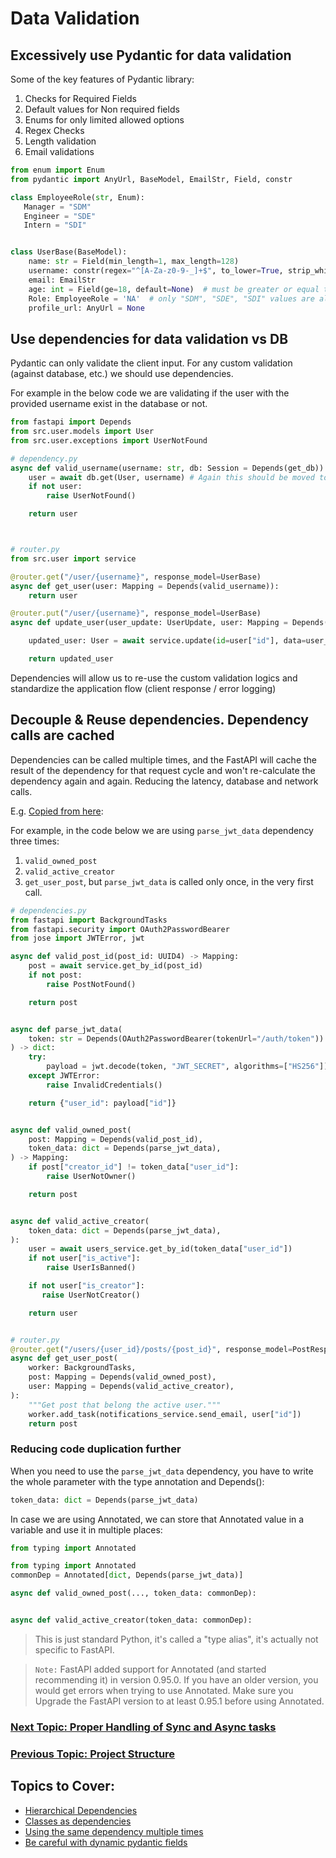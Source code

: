 # Data Validation

## Excessively use Pydantic for data validation

Some of the key features of Pydantic library:

1. Checks for Required Fields
2. Default values for Non required fields
3. Enums for only limited allowed options
4. Regex Checks
5. Length validation
6. Email validations

```python
from enum import Enum
from pydantic import AnyUrl, BaseModel, EmailStr, Field, constr

class EmployeeRole(str, Enum):
   Manager = "SDM"
   Engineer = "SDE"
   Intern = "SDI"


class UserBase(BaseModel):
    name: str = Field(min_length=1, max_length=128)
    username: constr(regex="^[A-Za-z0-9-_]+$", to_lower=True, strip_whitespace=True)
    email: EmailStr
    age: int = Field(ge=18, default=None)  # must be greater or equal to 18
    Role: EmployeeRole = 'NA'  # only "SDM", "SDE", "SDI" values are allowed
    profile_url: AnyUrl = None
```

## Use dependencies for data validation vs DB

Pydantic can only validate the client input. For any custom validation (against database, etc.) we should use dependencies.

For example in the below code we are validating if the user with the provided username exist in the database or not.

```python
from fastapi import Depends
from src.user.models import User
from src.user.exceptions import UserNotFound

# dependency.py
async def valid_username(username: str, db: Session = Depends(get_db)) -> User:
    user = await db.get(User, username) # Again this should be moved to service.py
    if not user:
        raise UserNotFound()

    return user



# router.py
from src.user import service

@router.get("/user/{username}", response_model=UserBase)
async def get_user(user: Mapping = Depends(valid_username)):
    return user

@router.put("/user/{username}", response_model=UserBase)
async def update_user(user_update: UserUpdate, user: Mapping = Depends(valid_username)):

    updated_user: User = await service.update(id=user["id"], data=user_update)

    return updated_user
```

Dependencies will allow us to re-use the custom validation logics and standardize the application flow (client response / error logging)

## Decouple & Reuse dependencies. Dependency calls are cached

Dependencies can be called multiple times, and the FastAPI will cache the result of the dependency for that request cycle and won't re-calculate the dependency again and again. Reducing the latency, database and network calls.

E.g. [Copied from here](https://betterprogramming.pub/fastapi-best-practices-1f0deeba4fce#:~:text=4.-,Decouple%20%26%20Reuse%20dependencies.%20Dependency%20calls%20are%20cached,-Dependencies%20can%20be):

For example, in the code below we are using `parse_jwt_data` dependency three times:

1. `valid_owned_post`
2. `valid_active_creator`
3. `get_user_post`,
   but `parse_jwt_data` is called only once, in the very first call.

```python
# dependencies.py
from fastapi import BackgroundTasks
from fastapi.security import OAuth2PasswordBearer
from jose import JWTError, jwt

async def valid_post_id(post_id: UUID4) -> Mapping:
    post = await service.get_by_id(post_id)
    if not post:
        raise PostNotFound()

    return post


async def parse_jwt_data(
    token: str = Depends(OAuth2PasswordBearer(tokenUrl="/auth/token"))
) -> dict:
    try:
        payload = jwt.decode(token, "JWT_SECRET", algorithms=["HS256"])
    except JWTError:
        raise InvalidCredentials()

    return {"user_id": payload["id"]}


async def valid_owned_post(
    post: Mapping = Depends(valid_post_id),
    token_data: dict = Depends(parse_jwt_data),
) -> Mapping:
    if post["creator_id"] != token_data["user_id"]:
        raise UserNotOwner()

    return post


async def valid_active_creator(
    token_data: dict = Depends(parse_jwt_data),
):
    user = await users_service.get_by_id(token_data["user_id"])
    if not user["is_active"]:
        raise UserIsBanned()

    if not user["is_creator"]:
       raise UserNotCreator()

    return user


# router.py
@router.get("/users/{user_id}/posts/{post_id}", response_model=PostResponse)
async def get_user_post(
    worker: BackgroundTasks,
    post: Mapping = Depends(valid_owned_post),
    user: Mapping = Depends(valid_active_creator),
):
    """Get post that belong the active user."""
    worker.add_task(notifications_service.send_email, user["id"])
    return post
```

### Reducing code duplication further

When you need to use the `parse_jwt_data` dependency, you have to write the whole parameter with the type annotation and Depends():

```python
token_data: dict = Depends(parse_jwt_data)
```

In case we are using Annotated, we can store that Annotated value in a variable and use it in multiple places:

```python
from typing import Annotated

from typing import Annotated
commonDep = Annotated[dict, Depends(parse_jwt_data)]

async def valid_owned_post(..., token_data: commonDep):


async def valid_active_creator(token_data: commonDep):
```

> This is just standard Python, it's called a "type alias", it's actually not specific to FastAPI.

> `Note:` FastAPI added support for Annotated (and started recommending it) in version 0.95.0. If you have an older version, you would get errors when trying to use Annotated. Make sure you Upgrade the FastAPI version to at least 0.95.1 before using Annotated.

### [Next Topic: Proper Handling of Sync and Async tasks](/docs/advanced/performance/Async_Await.md)

### [Previous Topic: Project Structure](/docs/advanced/project_structure/Project_Structure.md)

## Topics to Cover:

- [Hierarchical Dependencies](https://fastapi.tiangolo.com/tutorial/dependencies/#__tabbed_1_2:~:text=etc.-,Simple%20and%20Powerful,-%C2%B6)
- [Classes as dependencies](https://fastapi.tiangolo.com/tutorial/dependencies/classes-as-dependencies/#:~:text=is%20a%20%22callable%22.-,Classes%20as%20dependencies,-%C2%B6)
- [Using the same dependency multiple times](https://fastapi.tiangolo.com/tutorial/dependencies/sub-dependencies/#using-the-same-dependency-multiple-times:~:text=/items/-,Using%20the%20same%20dependency%20multiple%20times,-%C2%B6)
- [Be careful with dynamic pydantic fields](https://betterprogramming.pub/fastapi-best-practices-1f0deeba4fce#:~:text=9.-,Be%20careful%20with%20dynamic%20pydantic%20fields,-If%20you%20have)
